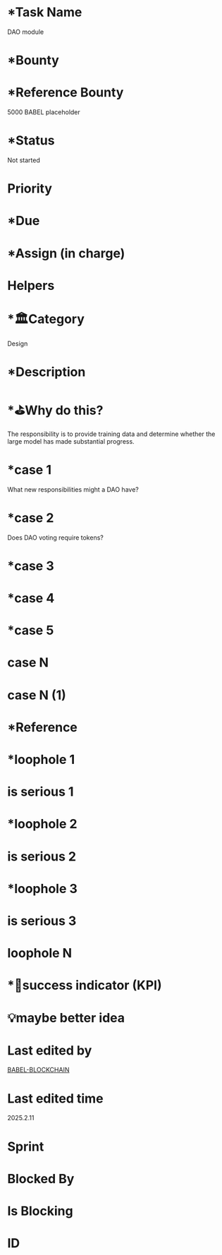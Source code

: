 # \*Task Name

DAO module

# \*Bounty

# \*Reference Bounty

5000 BABEL placeholder

# \*Status

Not started

# Priority

# \*Due

# \*Assign (in charge)

# Helpers

# \*🏛Category

Design

# \*Description

# \*⛳️Why do this?

The responsibility is to provide training data and determine whether the large model has made substantial progress.

# \*case 1

What new responsibilities might a DAO have?

# \*case 2

Does DAO voting require tokens?

# \*case 3

# \*case 4

# \*case 5

# case N

# case N (1)

# \*Reference

# \*loophole 1

# is serious 1

# \*loophole 2

# is serious 2

# \*loophole 3

# is serious 3

# loophole N

# \*🎯success indicator (KPI)

# 💡maybe better idea

# Last edited by

[BABEL-BLOCKCHAIN](https://github.com/BABEL-BLOCKCHAIN)

# Last edited time

2025.2.11

# Sprint

# Blocked By

# Is Blocking

# ID
